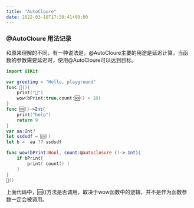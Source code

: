 ```yaml
---
title: "AutoCloure"
date: 2022-03-18T17:39:41+08:00
---
```


### @AutoCloure 用法记录
和原来理解的不同，有一种说法是，@AutoCloure主要的用途是延迟计算，当函数的参数需要延迟时，使用@AutoCloure可以达到目标。
```swift
import UIKit

var greeting = "Hello, playground"
func 🍉(){
    print("🍉")
    wow(bPrint:true,count:🆘() + 10)
}
func 🆘()->Int{
    print("help")
    return 9
}
var aa:Int?
let ssdsdf = 🆘()
let b =  aa ?? ssdsdf

func wow(bPrint:Bool, count:@autoclosure ()-> Int){
    if bPrint{
        print( count() )
    }
}
🍉()
```
上面代码中，🆘()方法是否调用，取决于wow函数中的逻辑，并不是作为函数参数一定会被调用。